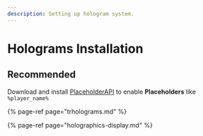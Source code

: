 ```yaml
---
description: Setting up hologram system.
---
```


# Holograms Installation

## Recommended

Download and install [PlaceholderAPI](https://www.spigotmc.org/resources/6245/) to enable **Placeholders** like `%player_name%`

{% page-ref page="trholograms.md" %}

{% page-ref page="holographics-display.md" %}

